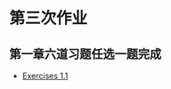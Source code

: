 # 第三次作业
## 第一章六道习题任选一题完成
 * [Exercises 1.1](https://github.com/Athanasiafx/compuational_physics_N2015301020137/blob/master/Exercise_03/Problem1.1%E4%BB%A3%E7%A0%81.py)
